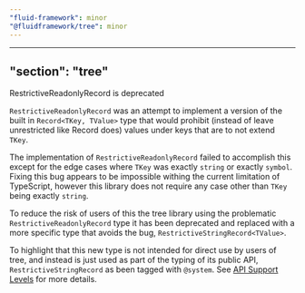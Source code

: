 ```yaml
---
"fluid-framework": minor
"@fluidframework/tree": minor
---
```

---
"section": "tree"
---
RestrictiveReadonlyRecord is deprecated

`RestrictiveReadonlyRecord` was an attempt to implement a version of the built in `Record<TKey, TValue>` type that would prohibit (instead of leave unrestricted like Record does) values under keys that are to not extend `TKey`.

The implementation of `RestrictiveReadonlyRecord` failed to accomplish this except for the edge cases where `TKey` was exactly `string` or exactly `symbol`.
Fixing this bug appears to be impossible withing the current limitation of TypeScript, however this library does not require any case other than `TKey` being exactly `string`.

To reduce the risk of users of this the tree library using the problematic `RestrictiveReadonlyRecord` type it has been deprecated and replaced with a more specific type that avoids the bug, `RestrictiveStringRecord<TValue>`.

To highlight that this new type is not intended for direct use by users of tree, and instead is just used as part of the typing of its public API, `RestrictiveStringRecord` as been tagged with `@system`.
See [API Support Levels](https://fluidframework.com/docs/build/releases-and-apitags/#api-support-levels) for more details.
